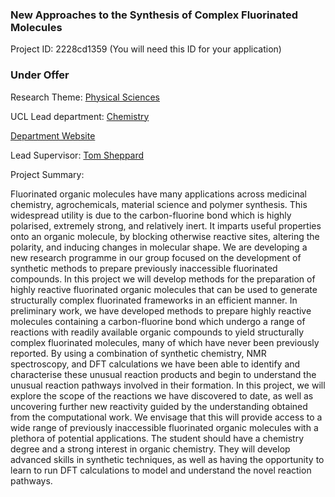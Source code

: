 ### New Approaches to the Synthesis of Complex Fluorinated Molecules

Project ID: 2228cd1359
(You will need this ID for your application)

### Under Offer

Research Theme: [Physical Sciences](../themes/physical-sciences.md)

UCL Lead department: [Chemistry](../departments/chemistry.md)

[Department Website](https://www.ucl.ac.uk/chemistry)

Lead Supervisor: [Tom Sheppard](https://profiles.ucl.ac.uk/2527)

Project Summary:

Fluorinated organic molecules have many applications across medicinal chemistry, agrochemicals, material science and polymer synthesis. This widespread utility is due to the carbon-fluorine bond which is highly polarised, extremely strong, and relatively inert. It imparts useful properties onto an organic molecule, by blocking otherwise reactive sites, altering the polarity, and inducing changes in molecular shape. We are developing a new research programme in our group focused on the development of synthetic methods to prepare previously inaccessible fluorinated compounds. In this project we will develop methods for the preparation of highly reactive fluorinated organic molecules that can be used to generate structurally complex fluorinated frameworks in an efficient manner.
In preliminary work, we have developed methods to prepare highly reactive molecules containing a carbon-fluorine bond which undergo a range of reactions with readily available organic compounds to yield structurally complex fluorinated molecules, many of which have never been previously reported. By using a combination of synthetic chemistry, NMR spectroscopy, and DFT calculations we have been able to identify and characterise these unusual reaction products and begin to understand the unusual reaction pathways involved in their formation. In this project, we will explore the scope of the reactions we have discovered to date, as well as uncovering further new reactivity guided by the understanding obtained from the computational work.
We envisage that this will provide access to a wide range of previously inaccessible fluorinated organic molecules with a plethora of potential applications. The student should have a chemistry degree and a strong interest in organic chemistry. They will develop advanced skills in synthetic techniques, as well as having the opportunity to learn to run DFT calculations to model and understand the novel reaction pathways.
